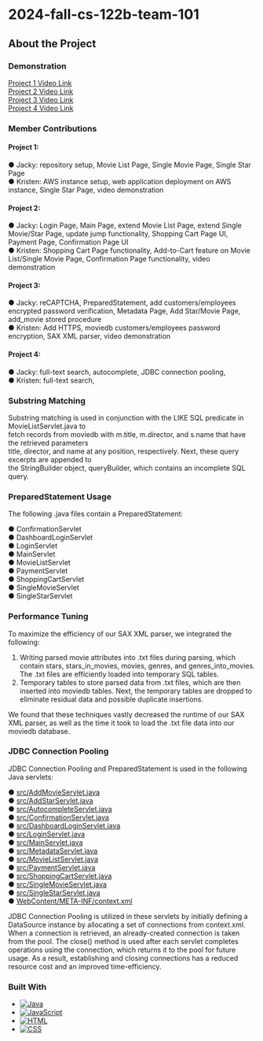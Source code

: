 # 2024-fall-cs-122b-team-101

<!-- ABOUT THE PROJECT -->
## About the Project



### Demonstration

[Project 1 Video Link](https://www.youtube.com/watch?v=LL-pH1_uBWY&ab_channel=KristenBae)\
[Project 2 Video Link](https://youtu.be/31G4-Dydruw)\
[Project 3 Video Link](https://www.youtube.com/watch?v=E2viHgW8m_0&ab_channel=KristenBae)\
[Project 4 Video Link]()



### Member Contributions

#### Project 1:
● Jacky: repository setup, Movie List Page, Single Movie Page, Single Star Page\
● Kristen: AWS instance setup, web application deployment on AWS instance, Single Star Page, video demonstration

#### Project 2:
● Jacky: Login Page, Main Page, extend Movie List Page, extend Single Movie/Star Page, update jump functionality, Shopping Cart Page UI, Payment Page, Confirmation Page UI\
● Kristen: Shopping Cart Page functionality, Add-to-Cart feature on Movie List/Single Movie Page, Confirmation Page functionality, video demonstration

#### Project 3:
● Jacky: reCAPTCHA, PreparedStatement, add customers/employees encrypted password verification, Metadata Page, Add Star/Movie Page, add_movie stored procedure\
● Kristen: Add HTTPS, moviedb customers/employees password encryption, SAX XML parser, video demonstration

#### Project 4:
● Jacky: full-text search, autocomplete, JDBC connection pooling,\
● Kristen: full-text search,



### Substring Matching
Substring matching is used in conjunction with the LIKE SQL predicate in MovieListServlet.java to\
fetch records from moviedb with m.title, m.director, and s.name that have the retrieved parameters\
title, director, and name at any position, respectively. Next, these query excerpts are appended to\
the StringBuilder object, queryBuilder, which contains an incomplete SQL query.



### PreparedStatement Usage
The following .java files contain a PreparedStatement:

● ConfirmationServlet\
● DashboardLoginServlet\
● LoginServlet\
● MainServlet\
● MovieListServlet\
● PaymentServlet\
● ShoppingCartServlet\
● SingleMovieServlet\
● SingleStarServlet



### Performance Tuning
To maximize the efficiency of our SAX XML parser, we integrated the following:

1. Writing parsed movie attributes into .txt files during parsing, which contain stars, stars_in_movies, movies, genres, and genres_into_movies. The .txt files are efficiently loaded into temporary SQL tables.
2. Temporary tables to store parsed data from .txt files, which are then inserted into moviedb tables. Next, the temporary tables are dropped to eliminate residual data and possible duplicate insertions.

We found that these techniques vastly decreased the runtime of our SAX XML parser, as well as the time it took to load the .txt file data into our moviedb database.



### JDBC Connection Pooling
JDBC Connection Pooling and PreparedStatement is used in the following Java servlets:

● [src/AddMovieServlet.java](https://github.com/uci-jherold2-fall24-cs122b/2024-fall-cs-122b-team-101/blob/main/src/AddMovieServlet.java)\
● [src/AddStarServlet.java](https://github.com/uci-jherold2-fall24-cs122b/2024-fall-cs-122b-team-101/blob/main/src/AddStarServlet.java)\
● [src/AutocompleteServlet.java](https://github.com/uci-jherold2-fall24-cs122b/2024-fall-cs-122b-team-101/blob/main/src/AutocompleteServlet.java)\
● [src/ConfirmationServlet.java](https://github.com/uci-jherold2-fall24-cs122b/2024-fall-cs-122b-team-101/blob/main/src/ConfirmationServlet.java)\
● [src/DashboardLoginServlet.java](https://github.com/uci-jherold2-fall24-cs122b/2024-fall-cs-122b-team-101/blob/main/src/DashboardLoginServlet.java)\
● [src/LoginServlet.java](https://github.com/uci-jherold2-fall24-cs122b/2024-fall-cs-122b-team-101/blob/main/src/LoginServlet.java)\
● [src/MainServlet.java](https://github.com/uci-jherold2-fall24-cs122b/2024-fall-cs-122b-team-101/blob/main/src/MainServlet.java)\
● [src/MetadataServlet.java](https://github.com/uci-jherold2-fall24-cs122b/2024-fall-cs-122b-team-101/blob/main/src/MetadataServlet.java)\
● [src/MovieListServlet.java](https://github.com/uci-jherold2-fall24-cs122b/2024-fall-cs-122b-team-101/blob/main/src/MovieListServlet.java)\
● [src/PaymentServlet.java](https://github.com/uci-jherold2-fall24-cs122b/2024-fall-cs-122b-team-101/blob/main/src/PaymentServlet.java)\
● [src/ShoppingCartServlet.java](https://github.com/uci-jherold2-fall24-cs122b/2024-fall-cs-122b-team-101/blob/main/src/ShoppingCartServlet.java)\
● [src/SingleMovieServlet.java](https://github.com/uci-jherold2-fall24-cs122b/2024-fall-cs-122b-team-101/blob/main/src/SingleMovieServlet.java)\
● [src/SingleStarServlet.java](https://github.com/uci-jherold2-fall24-cs122b/2024-fall-cs-122b-team-101/blob/main/src/SingleStarServlet.java)\
● [WebContent/META-INF/context.xml](https://github.com/uci-jherold2-fall24-cs122b/2024-fall-cs-122b-team-101/blob/main/WebContent/META-INF/context.xml)

JDBC Connection Pooling is utilized in these servlets by initially defining a DataSource instance by allocating a set of connections from context.xml. 
When a connection is retrieved, an already-created connection is taken from the pool. The close() method is used after each servlet completes operations using the connection,
which returns it to the pool for future usage. As a result, establishing and closing connections has a reduced resource cost and an improved time-efficiency.



### Built With

* [![Java][java.com]][Java-url]
* [![JavaScript][javascript.com]][JavaScript-url]
* [![HTML][html.com]][HTML-url]
* [![CSS][css.com]][CSS-url]



<!-- MARKDOWN LINKS & IMAGES -->
<!-- https://www.markdownguide.org/basic-syntax/#reference-style-links -->
[java.com]: https://img.shields.io/badge/logo-java-blue?logo=java
[Java-url]: https://www.java.com/en/
[javascript.com]: https://img.shields.io/badge/logo-javascript-blue?logo=javascript
[JavaScript-url]: https://www.javascript.com/
[html.com]: https://img.shields.io/badge/logo-html-blue?logo=html
[HTML-url]: https://www.w3schools.com/html/
[css.com]: https://img.shields.io/badge/logo-css-blue?logo=css
[CSS-url]: https://www.w3.org/Style/CSS/Overview.en.html
